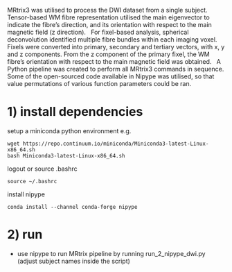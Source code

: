 MRtrix3 was utilised to process the DWI dataset from a single subject. Tensor-based WM fibre representation utilised the main eigenvector to indicate the fibre’s direction, and its orientation with respect to the main magnetic field (z direction).
 
For fixel-based analysis, spherical deconvolution identified multiple fibre bundles within each imaging voxel. Fixels were converted into primary, secondary and tertiary vectors, with x, y and z components. From the z component of the primary fixel, the WM fibre’s orientation with respect to the main magnetic field was obtained. 
 
A Python pipeline was created to perform all MRtrix3 commands in sequence. Some of the open-sourced code available in Nipype was utilised, so that value permutations of various function parameters could be ran.


# 1) install dependencies
setup a miniconda python environment e.g.
```
wget https://repo.continuum.io/miniconda/Miniconda3-latest-Linux-x86_64.sh
bash Miniconda3-latest-Linux-x86_64.sh
```

logout or source .bashrc
```
source ~/.bashrc
```

install nipype
```
conda install --channel conda-forge nipype
```

# 2) run
- use nipype to run MRtrix pipeline by running run_2_nipype_dwi.py (adjust subject names inside the script)
